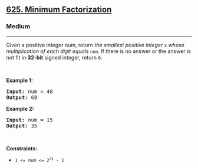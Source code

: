 <h2><a href="https://leetcode.com/problems/minimum-factorization/">625. Minimum Factorization</a></h2><h3>Medium</h3><hr><div><p>Given a positive integer num, return <em>the smallest positive integer </em><code>x</code><em> whose multiplication of each digit equals </em><code>num</code>. If there is no answer or the answer is not fit in <strong>32-bit</strong> signed integer, return <code>0</code>.</p>

<p>&nbsp;</p>
<p><strong>Example 1:</strong></p>
<pre><strong>Input:</strong> num = 48
<strong>Output:</strong> 68
</pre><p><strong>Example 2:</strong></p>
<pre><strong>Input:</strong> num = 15
<strong>Output:</strong> 35
</pre>
<p>&nbsp;</p>
<p><strong>Constraints:</strong></p>

<ul>
	<li><code>1 &lt;= num &lt;= 2<sup>31</sup> - 1</code></li>
</ul>
</div>